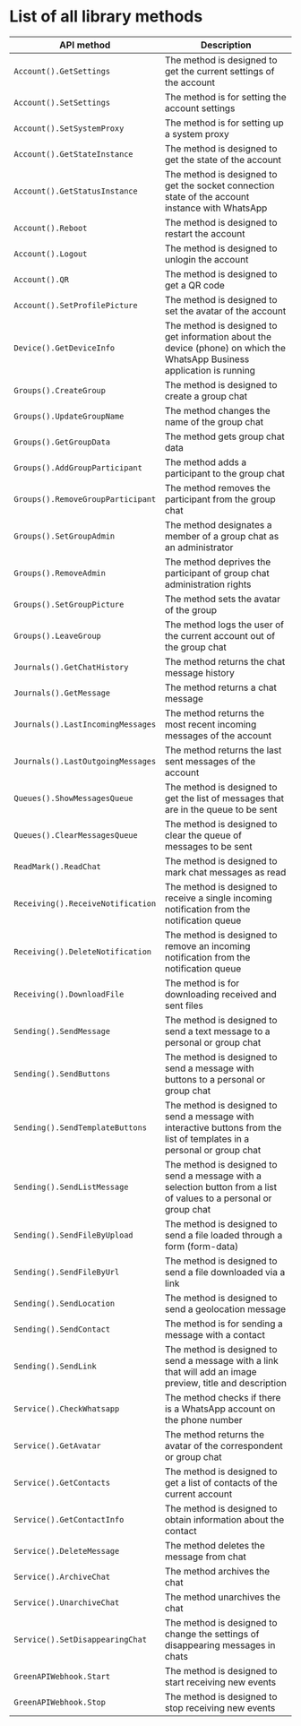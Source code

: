 # List of all library methods

| API method                        | Description                                                                                                              |
|-----------------------------------|--------------------------------------------------------------------------------------------------------------------------|
| `Account().GetSettings`           | The method is designed to get the current settings of the account                                                        |
| `Account().SetSettings`           | The method is for setting the account settings                                                                           |
| `Account().SetSystemProxy`        | The method is for setting up a system proxy                                                                              |
| `Account().GetStateInstance`      | The method is designed to get the state of the account                                                                   |
| `Account().GetStatusInstance`     | The method is designed to get the socket connection state of the account instance with WhatsApp                          |
| `Account().Reboot`                | The method is designed to restart the account                                                                            |
| `Account().Logout`                | The method is designed to unlogin the account                                                                            |
| `Account().QR`                    | The method is designed to get a QR code                                                                                  |
| `Account().SetProfilePicture`     | The method is designed to set the avatar of the account                                                                  |
| `Device().GetDeviceInfo`          | The method is designed to get information about the device (phone) on which the WhatsApp Business application is running |
| `Groups().CreateGroup`            | The method is designed to create a group chat                                                                            |
| `Groups().UpdateGroupName`        | The method changes the name of the group chat                                                                            |
| `Groups().GetGroupData`           | The method gets group chat data                                                                                          |
| `Groups().AddGroupParticipant`    | The method adds a participant to the group chat                                                                          |
| `Groups().RemoveGroupParticipant` | The method removes the participant from the group chat                                                                   |
| `Groups().SetGroupAdmin`          | The method designates a member of a group chat as an administrator                                                       |
| `Groups().RemoveAdmin`            | The method deprives the participant of group chat administration rights                                                  |
| `Groups().SetGroupPicture`        | The method sets the avatar of the group                                                                                  |
| `Groups().LeaveGroup`             | The method logs the user of the current account out of the group chat                                                    |
| `Journals().GetChatHistory`       | The method returns the chat message history                                                                              |
| `Journals().GetMessage`           | The method returns a chat message                                                                                        |
| `Journals().LastIncomingMessages` | The method returns the most recent incoming messages of the account                                                      |
| `Journals().LastOutgoingMessages` | The method returns the last sent messages of the account                                                                 |
| `Queues().ShowMessagesQueue`      | The method is designed to get the list of messages that are in the queue to be sent                                      |
| `Queues().ClearMessagesQueue`     | The method is designed to clear the queue of messages to be sent                                                         |
| `ReadMark().ReadChat`             | The method is designed to mark chat messages as read                                                                     |
| `Receiving().ReceiveNotification` | The method is designed to receive a single incoming notification from the notification queue                             |
| `Receiving().DeleteNotification`  | The method is designed to remove an incoming notification from the notification queue                                    |
| `Receiving().DownloadFile`        | The method is for downloading received and sent files                                                                    |
| `Sending().SendMessage`           | The method is designed to send a text message to a personal or group chat                                                |
| `Sending().SendButtons`           | The method is designed to send a message with buttons to a personal or group chat                                        |
| `Sending().SendTemplateButtons`   | The method is designed to send a message with interactive buttons from the list of templates in a personal or group chat |
| `Sending().SendListMessage`       | The method is designed to send a message with a selection button from a list of values to a personal or group chat       |
| `Sending().SendFileByUpload`      | The method is designed to send a file loaded through a form (form-data)                                                  |
| `Sending().SendFileByUrl`         | The method is designed to send a file downloaded via a link                                                              |
| `Sending().SendLocation`          | The method is designed to send a geolocation message                                                                     |
| `Sending().SendContact`           | The method is for sending a message with a contact                                                                       |
| `Sending().SendLink`              | The method is designed to send a message with a link that will add an image preview, title and description               |
| `Service().CheckWhatsapp`         | The method checks if there is a WhatsApp account on the phone number                                                     |
| `Service().GetAvatar`             | The method returns the avatar of the correspondent or group chat                                                         |
| `Service().GetContacts`           | The method is designed to get a list of contacts of the current account                                                  |
| `Service().GetContactInfo`        | The method is designed to obtain information about the contact                                                           |
| `Service().DeleteMessage`         | The method deletes the message from chat                                                                                 |
| `Service().ArchiveChat`           | The method archives the chat                                                                                             |
| `Service().UnarchiveChat`         | The method unarchives the chat                                                                                           |
| `Service().SetDisappearingChat`   | The method is designed to change the settings of disappearing messages in chats                                          |
| `GreenAPIWebhook.Start`           | The method is designed to start receiving new events                                                                     |
| `GreenAPIWebhook.Stop`            | The method is designed to stop receiving new events                                                                      |
